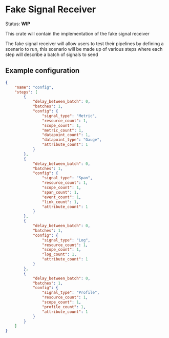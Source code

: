 # Fake Signal Receiver

Status: **WIP**

This crate will contain the implementation of the fake signal receiver

The fake signal receiver will allow users to test their pipelines by defining a scenario to run, this scenario will be made up of various steps where each step will describe a batch of signals to send

## Example configuration

```json
{
    "name": "config",
    "steps": [
        {
            "delay_between_batch": 0,
            "batches": 1,
            "config": {
                "signal_type": "Metric",
                "resource_count": 1,
                "scope_count": 1,
                "metric_count": 1,
                "datapoint_count": 1,
                "datapoint_type": "Gauge",
                "attribute_count": 1
            }
        },
        {
            "delay_between_batch": 0,
            "batches": 1,
            "config": {
                "signal_type": "Span",
                "resource_count": 1,
                "scope_count": 1,
                "span_count": 1,
                "event_count": 1,
                "link_count": 1,
                "attribute_count": 1
            }
        },
        {
            "delay_between_batch": 0,
            "batches": 1,
            "config": {
                "signal_type": "Log",
                "resource_count": 1,
                "scope_count": 1,
                "log_count": 1,
                "attribute_count": 1
            }
        },
        {
            "delay_between_batch": 0,
            "batches": 1,
            "config": {
                "signal_type": "Profile",
                "resource_count": 1,
                "scope_count": 1,
                "profile_count": 1,
                "attribute_count": 1
            }
        }
    ]
}
```
